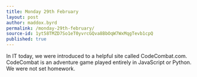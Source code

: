 ```yaml
---
title: Monday 29th February
layout: post
author: maddox.byrd
permalink: /monday-29th-february/
source-id: 1yt58TMZD7So1eT0yvrcGQva8BbOqW7WxMqgTevb1cpQ
published: true
---
```

In IT today, we were introduced to a helpful site called CodeCombat.com. CodeCombat is an adventure game played entirely in JavaScript or Python. We were not set homework.

